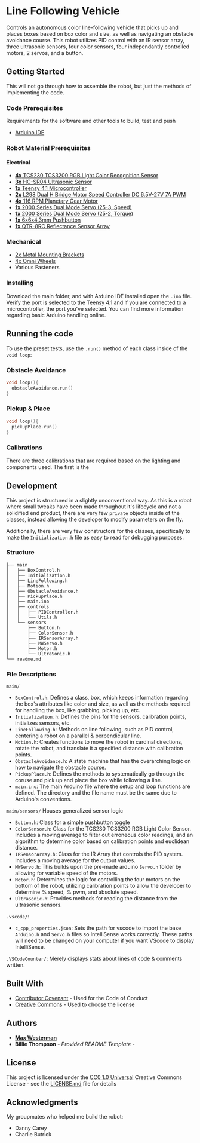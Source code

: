 # Line Following Vehicle

Controls an autonomous color line-following vehicle that picks up and places boxes based on box color and size, as well as navigating an obstacle avoidance course. This robot utilizes PID control with an IR sensor array, three ultrasonic sensors, four color sensors, four independantly controlled motors, 2 servos, and a button.

## Getting Started

This will not go through how to assemble the robot, but just the methods of implementing the code.

### Code Prerequisites

Requirements for the software and other tools to build, test and push 
- [Arduino IDE](https://www.arduino.cc/en/software)

### Robot Material Prerequisites

#### Electrical

- [**4x** TCS230 TCS3200 RGB Light Color Recognition Sensor](https://www.amazon.com/DEVMO-TCS3200-Recognition-Detector-Compatible/dp/B07Y88WRNQ/ref)
- [**3x** HC-SR04 Ultrasonic Sensor](https://www.amazon.com/Dorhea-Ultrasonic-Distance-Duemilanove-Rapsberry/dp/B07L68X65N/ref?th=1)
- [**1x** Teensy 4.1 Microcontroller](https://www.pjrc.com/store/teensy41.html)
- [**2x** L298 Dual H Bridge Motor Speed Controller DC 6.5V-27V 7A PWM](https://www.amazon.com/DROK-Controller-Regulator-Industrial-Optocoupler/dp/B06XGD5SCB?th=1)
- [**4x** 116 RPM Planetary Gear Motor](https://www.servocity.com/116-rpm-premium-planetary-gear-motor/)
- [**1x** 2000 Series Dual Mode Servo (25-3, Speed)](https://www.servocity.com/2000-series-dual-mode-servo-25-3-speed/)
- [**1x** 2000 Series Dual Mode Servo (25-2, Torque)](https://www.servocity.com/2000-series-dual-mode-servo-25-2/)
- [**1x** 6x6x4.3mm Pushbutton](https://www.amazon.com/Gikfun-6x6x5mm-Switch-Button-Arduino/dp/B00R17XUFC)
- [**1x** QTR-8RC Reflectance Sensor Array](https://www.amazon.com/dp/B0C1C31YWJ?psc=1&ref=ppx_yo2ov_dt_b_product_details)

### Mechanical

- [2x Metal Mounting Brackets](https://www.servocity.com/1116-series-grid-plate-17-x-29-hole-136-x-232mm/)
- [4x Omni Wheels](https://www.servocity.com/3604-series-omni-wheel-14mm-bore-96mm-diameter/)
- Various Fasteners

### Installing

Download the main folder, and with Arduino IDE installed open the `.ino` file. Verify the port is selected to the Teensy 4.1 and if you are connected to a microcontroller, the port you've selected. You can find more information regarding basic Arduino handling online.

## Running the code

To use the preset tests, use the `.run()` method of each class inside of the `void loop`:

### Obstacle Avoidance

```cpp
void loop(){
  obstacleAvoidance.run()
}
```

### Pickup & Place

```cpp
void loop(){
  pickupPlace.run()
}
```

### Calibrations

There are three calibrations that are required based on the lighting and components used. The first is the 

## Development

This project is structured in a slightly unconventional way. As this is a robot where small tweaks have been made throughout it's lifecycle and not a solidified end product, there are very few `private` objects inside of the classes, instead allowing the developer to modify parameters on the fly.

Additionally, there are very few constructors for the classes, specifically to make the `Initialization.h` file as easy to read for debugging purposes.

### Structure

```
├── main
│   ├── BoxControl.h
│   ├── Initialization.h
│   ├── LineFollowing.h
│   ├── Motion.h
│   ├── ObstacleAvoidance.h
│   ├── PickupPlace.h
│   ├── main.ino
│   ├── controls
│   │   ├── PIDController.h
│   │   └── Utils.h
│   └── sensors
│       ├── Button.h
│       ├── ColorSensor.h
│       ├── IRSensorArray.h
│       ├── MWServo.h
│       ├── Motor.h
│       └── UltraSonic.h
└── readme.md
```

### File Descriptions

`main/`
- `BoxControl.h`: Defines a class, box, which keeps information regarding the box's attributes like color and size, as well as the methods required for handling the box, like grabbing, picking up, etc.
- `Initialization.h`: Defines the pins for the sensors, calibration points, initializes sensors, etc.
- `LineFollowing.h`: Methods on line following, such as PID control, centering a robot on a parallel & perpendicular line.
- `Motion.h`: Creates functions to move the robot in cardinal directions, rotate the robot, and translate it a specified distance with calibration points.
- `ObstacleAvoidance.h`: A state machine that has the overarching logic on how to navigate the obstacle course.
- `PickupPlace.h`: Defines the methods to systematically go through the coruse and pick up and place the box while following a line.
- `main.ino`: The main Arduino file where the setup and loop functions are defined. The directory and the file name must be the same due to Arduino's conventions.

`main/sensors/` Houses generalized sensor logic
- `Button.h`: Class for a simple pushbutton toggle
- `ColorSensor.h`: Class for the TCS230 TCS3200 RGB Light Color Sensor. Includes a moving average to filter out erroneous color readings, and an algorithm to determine color based on calibration points and euclidean distance.
- `IRSensorArray.h`: Class for the IR Array that controls the PID system. Includes a moving average for the output values.
- `MWServo.h`: This builds upon the pre-made arduino `Servo.h` folder by allowing for variable speed of the motors.
- `Motor.h`: Determines the logic for controlling the four motors on the bottom of the robot, utilizing calibration points to allow the developer to determine % speed, % pwm, and absolute speed.
- `UltraSonic.h`: Provides methods for reading the distance from the ultrasonic sensors.

`.vscode/`: 
- `c_cpp_properties.json`: Sets the path for vscode to import the base `Arduino.h` and `Servo.h` files so IntelliSense works correctly. These paths will need to be changed on your computer if you want VScode to display IntelliSense.

`.VSCodeCounter/`: Merely displays stats about lines of code & comments written.

## Built With

  - [Contributor Covenant](https://www.contributor-covenant.org/) - Used
    for the Code of Conduct
  - [Creative Commons](https://creativecommons.org/) - Used to choose
    the license

## Authors

  - [**Max Westerman**](maxwesterman.com)
  - **Billie Thompson** - *Provided README Template* -

## License

This project is licensed under the [CC0 1.0 Universal](LICENSE.md)
Creative Commons License - see the [LICENSE.md](LICENSE.md) file for
details

## Acknowledgments

My groupmates who helped me build the robot:
  - Danny Carey
  - Charlie Butrick

